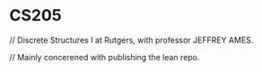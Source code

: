 # CS205
// Discrete Structures I at Rutgers, with professor JEFFREY AMES.

// Mainly concerened with publishing the lean repo.
